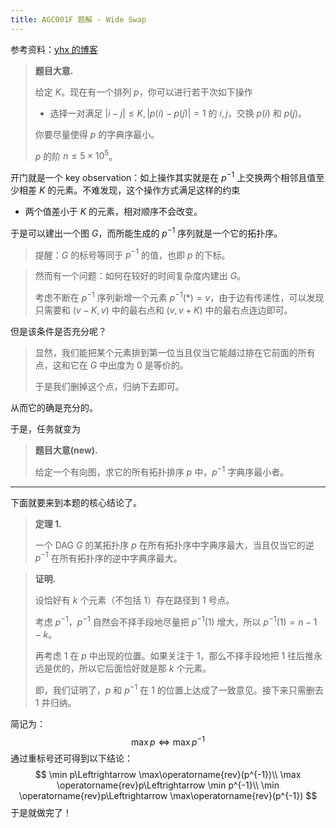 ```yaml
---
title: AGC001F 题解 - Wide Swap
---
```


参考资料：[yhx 的博客](https://yhx-12243.github.io/OI-transit/records/ac1984%3Bagc001F.html)

> **题目大意.**
>
> 给定 $K$。现在有一个排列 $p$，你可以进行若干次如下操作
>
> - 选择一对满足 $|i-j|\le K,|p(i)-p(j)|=1$ 的 $i,j$，交换 $p(i)$ 和 $p(j)$。
>
> 你要尽量使得 $p$ 的字典序最小。
>
> $p$ 的阶 $n\le 5\times10^5$。

开门就是一个 key observation：如上操作其实就是在 $p^{-1}$ 上交换两个相邻且值至少相差 $K$ 的元素。不难发现，这个操作方式满足这样的约束

- 两个值差小于 $K$ 的元素，相对顺序不会改变。

于是可以建出一个图 $G$，而所能生成的 $p^{-1}$ 序列就是一个它的拓扑序。

> 提醒：$G$ 的标号等同于 $p^{-1}$ 的值，也即 $p$ 的下标。

> 然而有一个问题：如何在较好的时间复杂度内建出 $G$。
>
> 考虑不断在 $p^{-1}$ 序列新增一个元素 $p^{-1}(*)=v$，由于边有传递性，可以发现只需要和 $(v-K,v)$ 中的最右点和 $(v, v+K)$ 中的最右点连边即可。

但是该条件是否充分呢？

> 显然，我们能把某个元素排到第一位当且仅当它能越过排在它前面的所有点，这和它在 $G$ 中出度为 $0$ 是等价的。
>
> 于是我们删掉这个点，归纳下去即可。

从而它的确是充分的。

于是，任务就变为

> **题目大意(new).**
>
> 给定一个有向图，求它的所有拓扑排序 $p$ 中，$p^{-1}$ 字典序最小者。

----

下面就要来到本题的核心结论了。

> **定理 1.**
>
> 一个 DAG $G$ 的某拓扑序 $p$ 在所有拓扑序中字典序最大，当且仅当它的逆 $p^{-1}$ 在所有拓扑序的逆中字典序最大。

> **证明.**
>
> 设恰好有 $k$ 个元素（不包括 $1$）存在路径到 $1$ 号点。
>
> 考虑 $p^{-1}$，$p^{-1}$ 自然会不择手段地尽量把 $p^{-1}(1)$ 增大，所以 $p^{-1}(1)=n-1-k$。
>
> 再考虑 $1$ 在 $p$ 中出现的位置。如果关注于 $1$，那么不择手段地把 $1$ 往后推永远是优的，所以它后面恰好就是那 $k$ 个元素。
>
> 即，我们证明了，$p$ 和 $p^{-1}$ 在 $1$ 的位置上达成了一致意见。接下来只需删去 $1$ 并归纳。

简记为：
$$
\max p\Leftrightarrow \max p^{-1}
$$
通过重标号还可得到以下结论：
$$
\min p\Leftrightarrow \max\operatorname{rev}(p^{-1})\\
\max \operatorname{rev}p\Leftrightarrow \min p^{-1}\\
\min \operatorname{rev}p\Leftrightarrow \max\operatorname{rev}(p^{-1})
$$
于是就做完了！